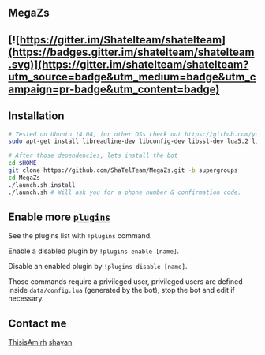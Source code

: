 MegaZs
------------
[![https://gitter.im/Shatelteam/shatelteam](https://badges.gitter.im/shatelteam/shatelteam.svg)](https://gitter.im/shatelteam/shatelteam?utm_source=badge&utm_medium=badge&utm_campaign=pr-badge&utm_content=badge)
---------------------------
Installation
------------
```bash
# Tested on Ubuntu 14.04, for other OSs check out https://github.com/yagop/telegram-bot/wiki/Installation
sudo apt-get install libreadline-dev libconfig-dev libssl-dev lua5.2 liblua5.2-dev libevent-dev make unzip git redis-server g++ libjansson-dev libpython-dev expat libexpat1-dev
```

```bash
# After those dependencies, lets install the bot
cd $HOME
git clone https://github.com/ShaTelTeam/MegaZs.git -b supergroups
cd MegaZs
./launch.sh install
./launch.sh # Will ask you for a phone number & confirmation code.
```

Enable more [`plugins`](https://github.com/shatelteam/megazs/tree/master/plugins)
-------------
See the plugins list with `!plugins` command.

Enable a disabled plugin by `!plugins enable [name]`.

Disable an enabled plugin by `!plugins disable [name]`.

Those commands require a privileged user, privileged users are defined inside `data/config.lua` (generated by the bot), stop the bot and edit if necessary.



Contact me
------------
[ThisisAmirh](https://telegram.me/Thisisamirh)
[shayan](https://telegram.me/uadminu)
